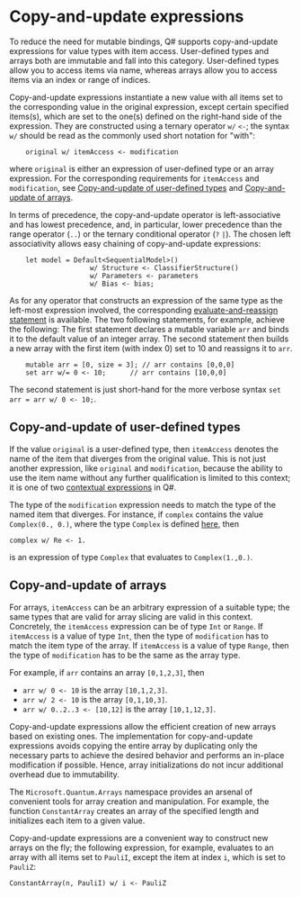 # Copy-and-update expressions

To reduce the need for mutable bindings, Q# supports copy-and-update expressions for value types with item access. User-defined types and arrays both are immutable and fall into this category. 
User-defined types allow you to access items via name, whereas arrays allow you to access items via an index or range of indices. 

Copy-and-update expressions instantiate a new value with all items set to the corresponding value in the original expression, except certain specified items(s), which are set to the one(s) defined on the right-hand side of the expression. 
They are constructed using a ternary operator `w/` `<-`; the syntax `w/` should be read as the commonly used short notation for "with":

```qsharp
    original w/ itemAccess <- modification
```

where `original` is either an expression of user-defined type or an array expression. For the corresponding requirements for `itemAccess` and `modification`, see [Copy-and-update of user-defined types](#copy-and-update-of-user-defined-types) and [Copy-and-update of arrays](#copy-and-update-of-arrays).

In terms of precedence, the copy-and-update operator is left-associative and has lowest precedence, 
and, in particular, lower precedence than the range operator (`..`) or the ternary conditional operator (`?` `|`). 
The chosen left associativity allows easy chaining of copy-and-update expressions:

```qsharp
    let model = Default<SequentialModel>()
                    w/ Structure <- ClassifierStructure()
                    w/ Parameters <- parameters
                    w/ Bias <- bias;
```

As for any operator that constructs an expression of the same type as the left-most expression involved, the corresponding [evaluate-and-reassign statement](xref:microsoft.quantum.qsharp.variabledeclarationsandreassignments#evaluate-and-reassign-statements) is available. 
The two following statements, for example, achieve the following: The first statement declares a mutable variable `arr` and binds it to the default value of an integer array. The second statement then builds a new array with the first item (with index 0) set to 10 and reassigns it to `arr`. 

```qsharp
    mutable arr = [0, size = 3]; // arr contains [0,0,0]
    set arr w/= 0 <- 10;      // arr contains [10,0,0] 
```

The second statement is just short-hand for the more verbose syntax `set arr = arr w/ 0 <- 10;`.

## Copy-and-update of user-defined types

If the value `original` is a user-defined type, then `itemAccess` denotes the name of the item that diverges from the original value. This is not just another expression, like `original` and `modification`, because the ability to use the item name without any further qualification is limited to this context; it is one of two [contextual expressions](xref:microsoft.quantum.qsharp.contextualexpressions#contextual-and-omitted-expressions) in Q#. 

The type of the `modification` expression needs to match the type of the named item that diverges. 
For instance, if `complex` contains the value `Complex(0., 0.)`, where the type `Complex` is defined [here](xref:microsoft.quantum.qsharp.typedeclarations#type-declarations), then 

```qsharp
complex w/ Re <- 1. 
```

is an expression of type `Complex` that evaluates to `Complex(1.,0.)`.

## Copy-and-update of arrays

For arrays, `itemAccess` can be an arbitrary expression of a suitable type;
the same types that are valid for array slicing are valid in this context. Concretely, the `itemAccess` expression can be of type `Int` or `Range`. If `itemAccess` is a value of type `Int`, then the type of `modification` has to match the item type of the array. If `itemAccess` is a value of type `Range`, then the type of `modification` has to be the same as the array type. 

For example, if `arr` contains an array `[0,1,2,3]`, then 

- `arr w/ 0 <- 10` is the array `[10,1,2,3]`.
- `arr w/ 2 <- 10` is the array `[0,1,10,3]`.
- `arr w/ 0..2..3 <- [10,12]` is the array `[10,1,12,3]`.

Copy-and-update expressions allow the efficient creation of new arrays based on existing ones. 
The implementation for copy-and-update expressions avoids copying the entire array 
by duplicating only the necessary parts to achieve the desired behavior and performs an in-place modification if possible. Hence, array initializations do not incur additional overhead due to immutability.

The `Microsoft.Quantum.Arrays` namespace provides an arsenal of convenient tools for array creation and manipulation. 
For example, the function `ConstantArray` creates an array of the specified length and initializes each item to a given value. 

Copy-and-update expressions are a convenient way to construct new arrays on the fly;
the following expression, for example, evaluates to an array with all items set to `PauliI`, except the item at index `i`, which is set to `PauliZ`:

```qsharp
ConstantArray(n, PauliI) w/ i <- PauliZ
```


